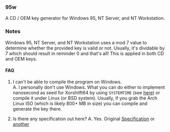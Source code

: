 ### 95w
A CD / OEM key generator for Windows 95, NT Server, and NT Workstation.

### Notes
Windows 95, NT Server, and NT Workstation uses a mod 7 value to determine whether the provided key is valid or not. Usually, it's dividable by 7 which should result in reminder 0 and that's all! This is applied in both CD and OEM keys.

#### FAQ
1. I can't be able to compile the program on Windows.\
A. I personally don't use Windows. What you can do either to implement nanosecond as seed for Xorshitft64 by using `SYSTEMTIME` (see [here](https://learn.microsoft.com/en-us/windows/win32/api/minwinbase/ns-minwinbase-systemtime)) or compile it under Linux (or BSD system). Usually, if you grab the Arch Linux ISO (which is likely 800+ MB in size) you can compile and generate the key there.

2. Is there any specification out here?
A. Yes. Original [Specification](https://gurney.dev/posts/mod7/) or [another](./paper.txt)

